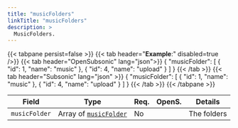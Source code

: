 ```yaml
---
title: "musicFolders"
linkTitle: "musicFolders"
description: >
  MusicFolders.
---
```


{{< tabpane persist=false >}}
{{< tab header="**Example**:" disabled=true />}}
{{< tab header="OpenSubsonic" lang="json">}}
{
  "musicFolder": [
    {
      "id": 1,
      "name": "music"
    },
    {
      "id": 4,
      "name": "upload"
    }
  ]
}
{{< /tab >}}
{{< tab header="Subsonic" lang="json" >}}
{
  "musicFolder": [
    {
      "id": 1,
      "name": "music"
    },
    {
      "id": 4,
      "name": "upload"
    }
  ]
}
{{< /tab >}}
{{< /tabpane >}}

| Field |  Type | Req. | OpenS. | Details |
| --- | --- | --- | --- | --- |
| `musicFolder` | Array of [`musicFolder`](../musicfolder) | No |   | The folders|
